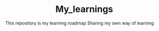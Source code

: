 <h1 align="center">My_learnings</h1>
This repository is my learning roadmap
Sharing my own way of learning
